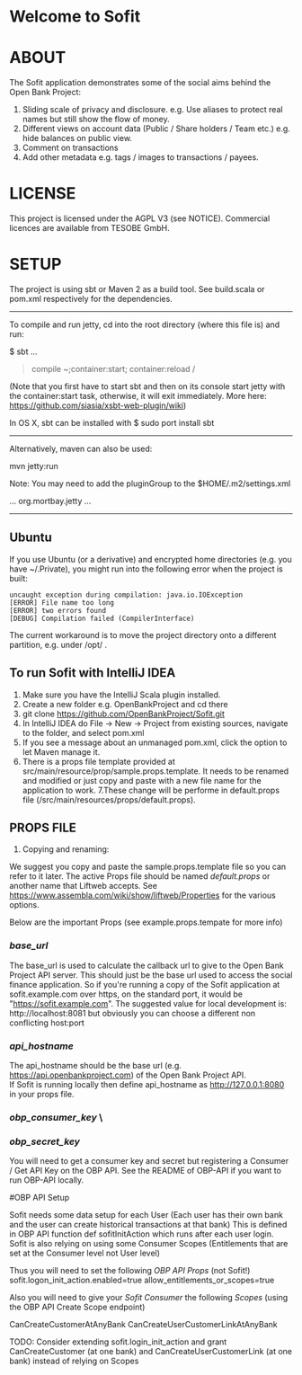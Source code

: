 Welcome to Sofit
=====================

# ABOUT

The Sofit application demonstrates some of the social aims behind the Open Bank Project:

1) Sliding scale of privacy and disclosure. e.g. Use aliases to protect real names but still show the flow of money.
2) Different views on account data (Public / Share holders / Team etc.) e.g. hide balances on public view.
3) Comment on transactions
4) Add other metadata e.g. tags / images to transactions / payees.


# LICENSE

This project is licensed under the AGPL V3 (see NOTICE). Commercial licences are available from TESOBE GmbH.

# SETUP

The project is using sbt or Maven 2 as a build tool.
See build.scala or pom.xml respectively for the dependencies.

----

To compile and run jetty, cd into the root directory (where this file is) and run:

$ sbt
...
> compile
> ~;container:start; container:reload /

(Note that you first have to start sbt and then on its console start jetty with the container:start task, otherwise, it will exit immediately. More here: https://github.com/siasia/xsbt-web-plugin/wiki)

In OS X, sbt can be installed with $ sudo port install sbt

----


Alternatively, maven can also be used:

mvn jetty:run

Note: You may need to add the pluginGroup to the $HOME/.m2/settings.xml

<settings xmlns="http://maven.apache.org/SETTINGS/1.0.0"
  xmlns:xsi="http://www.w3.org/2001/XMLSchema-instance"
  xsi:schemaLocation="http://maven.apache.org/SETTINGS/1.0.0
                      http://maven.apache.org/xsd/settings-1.0.0.xsd">
  ...
  <pluginGroups>
    <pluginGroup>org.mortbay.jetty</pluginGroup>
  </pluginGroups>
  ...
</settings>

---

## Ubuntu

If you use Ubuntu (or a derivative) and encrypted home directories (e.g. you have ~/.Private), you might run into the following error when the project is built:

    uncaught exception during compilation: java.io.IOException
    [ERROR] File name too long
    [ERROR] two errors found
    [DEBUG] Compilation failed (CompilerInterface)

The current workaround is to move the project directory onto a different partition, e.g. under /opt/ .

## To run Sofit with IntelliJ IDEA

1. Make sure you have the IntelliJ Scala plugin installed.
2. Create a new folder e.g. OpenBankProject and cd there
3. git clone https://github.com/OpenBankProject/Sofit.git
4. In IntelliJ IDEA do File -> New -> Project from existing sources, navigate to the folder, and select pom.xml
5. If you see a message about an unmanaged pom.xml, click the option to let Maven manage it.
6. There is a props file template provided at src/main/resource/prop/sample.props.template. It needs to be renamed and modified or just copy and paste with a new file name for the application to work. 
7.These change will be performe in default.props file (/src/main/resources/props/default.props).  

## PROPS FILE

1. Copying and renaming:

We suggest you copy and paste the sample.props.template file so you can refer to it later.
The active Props file should be named *default.props* or another name that Liftweb accepts. See https://www.assembla.com/wiki/show/liftweb/Properties for the various options.

Below are the important Props (see example.props.tempate for more info)

### *base_url*

The base_url is used to calculate the callback url to give to the Open Bank Project API server. This should just be the
base url used to access the social finance application. So if you're running a copy of the Sofit application at
sofit.example.com over https, on the standard port, it would be "https://sofit.example.com".
The suggested value for local development is: http://localhost:8081 but obviously you can choose a different non conflicting host:port

### *api_hostname*

The api_hostname should be the base url (e.g. https://api.openbankproject.com) of the Open Bank Project API. \
If Sofit is running locally then define api_hostname as http://127.0.0.1:8080 in your props file. 

### *obp_consumer_key* \
### *obp_secret_key*

You will need to get a consumer key and secret but registering a Consumer / Get API Key on the OBP API.
See the README of OBP-API if you want to run OBP-API locally.


#OBP API Setup

Sofit needs some data setup for each User  (Each user has their own bank and the user can create historical transactions at that bank)
This is defined in OBP API function def sofitInitAction which runs after each user login.
Sofit is also relying on using some Consumer Scopes (Entitlements that are set at the Consumer level not User level)

Thus you will need to set the following *OBP API Props* (not Sofit!)
sofit.logon_init_action.enabled=true
allow_entitlements_or_scopes=true

Also you will need to give your *Sofit Consumer* the following *Scopes* (using the OBP API Create Scope endpoint)

CanCreateCustomerAtAnyBank
CanCreateUserCustomerLinkAtAnyBank

TODO: Consider extending sofit.login_init_action and grant CanCreateCustomer (at one bank) and CanCreateUserCustomerLink (at one bank) instead of relying on Scopes

